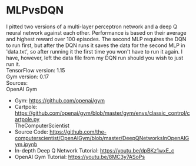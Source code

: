 # MLPvsDQN
I pitted two versions of a multi-layer perceptron network and a deep Q neural network against each other.
Performance is based on their average and highest reward over 100 episodes.
The second MLP requires the DQN to run first, but after the DQN runs it saves the data for the
second MLP in 'data.txt', so after running it the first time you won't have to run it again. I have,
however, left the data file from my DQN run should you wish to just run it.  
TensorFlow version: 1.15  
Gym version: 0.17  
Sources:  
OpenAI Gym  
- Gym: https://github.com/openai/gym
- Cartpole: https://github.com/openai/gym/blob/master/gym/envs/classic_control/cartpole.py  
TheComputerScientist  
- Source Code: https://github.com/the-computerscientist/OpenAIGym/blob/master/DeepQNetworksInOpenAIGym.ipynb
- In-depth Deep Q Network Tutorial: https://youtu.be/dpBKz1wxE_c
- OpenAI Gym Tutorial: https://youtu.be/8MC3y7ASoPs
